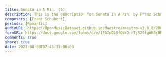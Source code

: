 ```yaml
---
title: Sonata in A Min. (5)
description: This is the description for Sonata in A Min. by Franz Schubert
composers: [Franz Schubert]
periods: [Romantic]
audioURL: https://OpenMusicDataset.github.io/Maestro/maestro-v3.0.0/2006/MIDI-Unprocessed_23_R2_2006_01_ORIG_MID--AUDIO_23_R2_2006_01_Track01_wav.midi
formURL: https://docs.google.com/forms/d/e/1FAIpQLSfQLkQ-rTjS2SlgAK6r8RnSDNM8p4UIVaH3toLCvUiNRJ0LSw/viewform
comments: true
share: true
date: 2021-08-08T07:43:13-06:00
---
```

